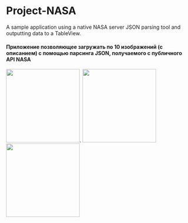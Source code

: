 # Project-NASA
A sample application using a native NASA server JSON parsing tool and outputting data to a TableView.


#### Приложение позволяющее загружать по 10 изображений (с описанием) с помощью парсинга JSON, получаемого с публичного API NASA
<img src="https://i.ibb.co/WKczBcj/IMG-5948-2.png" width="200">. <img src="https://i.ibb.co/fr9bVDM/IMG-5949-2.png" width="200"> <img src="https://i.ibb.co/L6PbVzP/IMG-5951-2.png" width="200">
